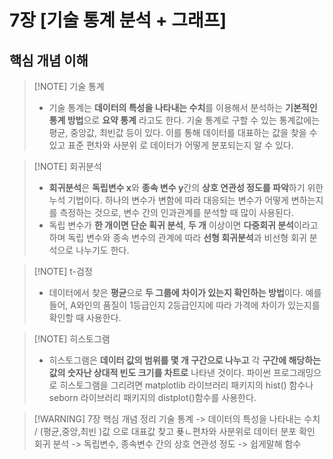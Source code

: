 # 7장 \[기술 통계 분석 + 그래프] 
## 핵심 개념 이해 
>[!NOTE] 기술 통계 
> - 기술 통계는 **데이터의 특성을 나타내는 수치**를 이용해서 분석하는 **기본적인 통계 방법**으로 **요약 통계** 라고도  한다. 기술 통계로 구할 수 있는 통계값에는 평균, 중앙값, 최빈값 등이 있다. 이를 통해  데이터를 대표하는 값을 찾을 수 있고 표준 편차와 사분위 로 데이터가 어떻게 분포되는지 알 수 있다. 

>[!NOTE] 회귀분석
> - **회귀분석**은 **독립변수 x**와 **종속 변수 y**간의 **상호 연관성 정도를 파악**하기 위한 누석 기법이다. 하나의 변수가 변함에 따라 대응되는 변수가 어떻게 변하는지를 측정하는 것으로, 변수 간의 인과관계를 분석할 때 많이 사용된다. 
> - 독립 변수가 **한 개이면 단순 획귀 분석**,   **두 개** 이상이면 **다중회귀 분석**이라고 하며 독립 변수와 종속 변수의 관계에 따라 **선형 회귀분석**과 비선형 회귀 분석으로 나누기도 한다. 

>[!NOTE] t-검정 
> - 데이터에서 찾은 **평균**으로 **두 그룹에 차이가 있는지 확인하는 방법**이다. 예를 들어, A와인의 품질이 1등급인지 2등급인지에 따라 가격에 차이가 있는지를 확인할 때 사용한다. 

 >[!NOTE] 히스토그램 
 > - 히스토그램은 **데이터 값의 범위를  몇 개 구간으로 나누고** 각 **구간에 해당하는 값의 숫자난 상대적 빈도 크기를 차트로** 나타낸 것이다. 파이썬 프로그래밍으로 히스토그램을 그리려면 matplotlib 라이브러리 패키지의 hist() 함수나 seborn 라이브러리 패키지의 distplot()함수를 사용한다. 
 
 >[!WARNING] 7장 핵심 개념 정리 
 > 기술 통계 -> 데이터의 특성을 나타내는 수치  /  (평균,중앙,최빈 )값 으로 대표값 찾고 푲ㄴ편차와 사분위로 데이터 분포 확인 
 > 회귀 분석  -> 독립변수, 종속변수 간의 상호 연관성 정도 -> 쉽게말해 함수